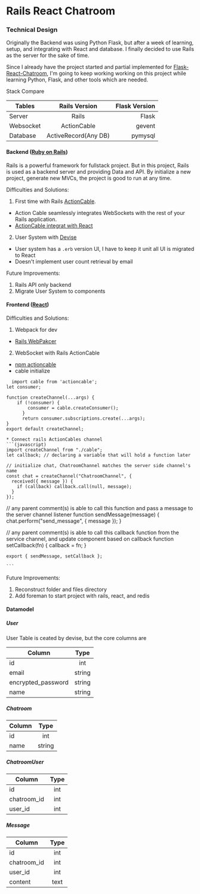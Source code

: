 # Rails React Chatroom
### Technical Design
Originally the Backend was using Python Flask, but after a week of learning, setup, and integrating with React and database. I finally decided to use Rails as the server for the sake of time.

Since I already have the project started and partial implemented for [Flask-React-Chatroom](https://github.com/oscarcuihang/react-flask-chat-room), I'm going to keep working working on this project while learning Python, Flask, and other tools which are needed.

Stack Compare

| Tables | Rails Version| Flask Version |
| ------------- |:-------------:| -----:|
| Server | Rails | Flask |
| Websocket | ActionCable | gevent |
| Database | ActiveRecord(Any DB)      | pymysql |


#### Backend ([Ruby on Rails](https://rubyonrails.org/))

Rails is a powerful framework for fullstack project. But in this project, Rails is used as a backend server and providing Data and API. By initialize a new project, generate new MVCs, the project is good to run at any time.

Difficulties and Solutions:

1. First time with Rails [ActionCable](http://guides.rubyonrails.org/action_cable_overview.html).
  * Action Cable seamlessly integrates WebSockets with the rest of your Rails application.
  * [ActionCable integrat with React](https://blog.bigbinary.com/2015/07/19/using-reactjs-with-rails-actioncable.html)

2. User System with [Devise](https://github.com/plataformatec/devise)
  * User system has a `.erb` version UI, I have to keep it unit all UI is migrated to React
  * Doesn't implement user count retrieval by email

Future Improvements:
1. Rails API only backend
2. Migrate User System to components

#### Frontend ([React](https://reactjs.org/))

Difficulties and Solutions:
1. Webpack for dev
  * [Rails WebPakcer](https://github.com/rails/webpacker)
2. WebSocket with Rails ActionCable
  * [npm actioncable](https://www.npmjs.com/package/actioncable)
  * cable initialize
  ```
    import cable from 'actioncable';
  let consumer;

  function createChannel(...args) {
      if (!consumer) {
          consumer = cable.createConsumer();
        }
        return consumer.subscriptions.create(...args);
  }
  export default createChannel;
  ```
    * Connect rails ActionCables channel
    ```(javascript)
    import createChannel from "./cable";
    let callback; // declaring a variable that will hold a function later
    
    // initialize chat, ChatroomChannel matches the server side channel's name
    const chat = createChannel("ChatroomChannel", {
      received({ message }) {
        if (callback) callback.call(null, message);
      }
    });

  // any parent comment(s) is able to call this function and pass a message to the server channel listener
    function sendMessage(message) {
      chat.perform("send_message", { message });
    }

  // any parent comment(s) is able to call this callback function from the service channel, and update component based on callback
    function setCallback(fn) {
      callback = fn;
    }

    export { sendMessage, setCallback };

    ```


Future Improvements:
1. Reconstruct folder and files directory
2. Add foreman to start project with rails, react, and redis

#### Datamodel
##### User
User Table is ceated by devise, but the core columns are

| Column        | Type           |
| ------------- |:-------------:|
|id|int|
|email|string|
|encrypted_password|string|
|name|string|

##### Chatroom
| Column        | Type           |
| ------------- |:-------------:|
|id|int|
|name|string|

##### ChatroomUser
| Column        | Type           |
| ------------- |:-------------:|
|id|int|
|chatroom_id|int|
|user_id| int|

##### Message
| Column        | Type           |
| ------------- |:-------------:|
|id|int|
|chatroom_id|int|
|user_id|int|
|content| text|
